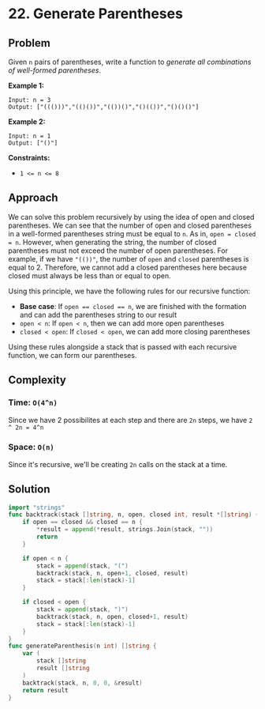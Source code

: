 # 22. Generate Parentheses

## Problem

Given `n` pairs of parentheses, write a function to _generate all combinations of well-formed parentheses_.

**Example 1:**

```
Input: n = 3
Output: ["((()))","(()())","(())()","()(())","()()()"]

```

**Example 2:**

```
Input: n = 1
Output: ["()"]

```

**Constraints:**

- `1 <= n <= 8`

## Approach
We can solve this problem recursively by using the idea of open and closed parentheses. We can see that the number of open and closed parentheses in a well-formed parentheses string must be equal to `n`. As in, `open = closed = n`. However, when generating the string, the number of closed parentheses must not exceed the number of open parentheses. For example, if we have `"(())"`, the number of `open` and `closed` parentheses is equal to 2. Therefore, we cannot add a closed parentheses here because closed must always be less than or equal to open.

Using this principle, we have the following rules for our recursive function:
- **Base case**: If `open == closed == n`, we are finished with the formation and can add the parentheses string to our result
- `open < n`: If `open < n`, then we can add more open parentheses
- `closed < open`: If `closed < open`, we can add more closing parentheses

Using these rules alongside a stack that is passed with each recursive function, we can form our parentheses.

## Complexity
### Time: `O(4^n)`
Since we have 2 possibilites at each step and there are `2n` steps, we have `2 ^ 2n = 4^n`

### Space: `O(n)`
Since it's recursive, we'll be creating `2n` calls on the stack at a time.

## Solution

```go
import "strings"
func backtrack(stack []string, n, open, closed int, result *[]string) {
	if open == closed && closed == n {
		*result = append(*result, strings.Join(stack, ""))
		return
	}

	if open < n {
		stack = append(stack, "(")
		backtrack(stack, n, open+1, closed, result)
		stack = stack[:len(stack)-1]
	}

	if closed < open {
		stack = append(stack, ")")
		backtrack(stack, n, open, closed+1, result)
		stack = stack[:len(stack)-1]
	}
}
func generateParenthesis(n int) []string {
	var (
		stack []string
		result []string
	)
	backtrack(stack, n, 0, 0, &result)
	return result 
}

```
